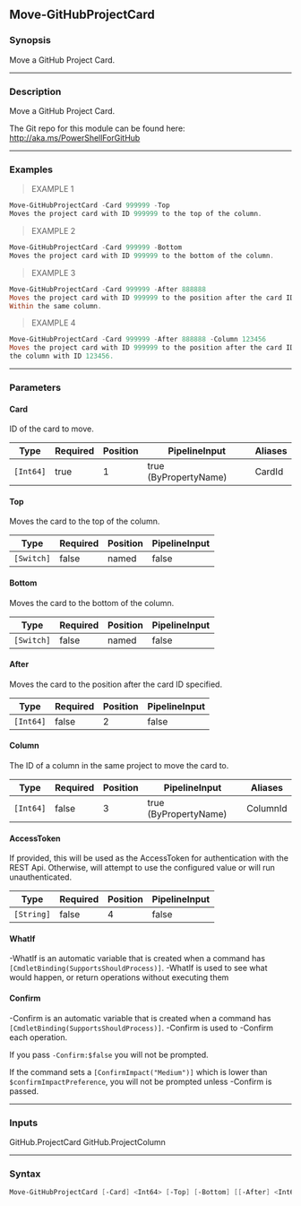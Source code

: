 Move-GitHubProjectCard
----------------------

### Synopsis
Move a GitHub Project Card.

---

### Description

Move a GitHub Project Card.

The Git repo for this module can be found here: http://aka.ms/PowerShellForGitHub

---

### Examples
> EXAMPLE 1

```PowerShell
Move-GitHubProjectCard -Card 999999 -Top
Moves the project card with ID 999999 to the top of the column.
```
> EXAMPLE 2

```PowerShell
Move-GitHubProjectCard -Card 999999 -Bottom
Moves the project card with ID 999999 to the bottom of the column.
```
> EXAMPLE 3

```PowerShell
Move-GitHubProjectCard -Card 999999 -After 888888
Moves the project card with ID 999999 to the position after the card ID 888888.
Within the same column.
```
> EXAMPLE 4

```PowerShell
Move-GitHubProjectCard -Card 999999 -After 888888 -Column 123456
Moves the project card with ID 999999 to the position after the card ID 888888, in
the column with ID 123456.
```

---

### Parameters
#### **Card**
ID of the card to move.

|Type     |Required|Position|PipelineInput        |Aliases|
|---------|--------|--------|---------------------|-------|
|`[Int64]`|true    |1       |true (ByPropertyName)|CardId |

#### **Top**
Moves the card to the top of the column.

|Type      |Required|Position|PipelineInput|
|----------|--------|--------|-------------|
|`[Switch]`|false   |named   |false        |

#### **Bottom**
Moves the card to the bottom of the column.

|Type      |Required|Position|PipelineInput|
|----------|--------|--------|-------------|
|`[Switch]`|false   |named   |false        |

#### **After**
Moves the card to the position after the card ID specified.

|Type     |Required|Position|PipelineInput|
|---------|--------|--------|-------------|
|`[Int64]`|false   |2       |false        |

#### **Column**
The ID of a column in the same project to move the card to.

|Type     |Required|Position|PipelineInput        |Aliases |
|---------|--------|--------|---------------------|--------|
|`[Int64]`|false   |3       |true (ByPropertyName)|ColumnId|

#### **AccessToken**
If provided, this will be used as the AccessToken for authentication with the
REST Api.  Otherwise, will attempt to use the configured value or will run unauthenticated.

|Type      |Required|Position|PipelineInput|
|----------|--------|--------|-------------|
|`[String]`|false   |4       |false        |

#### **WhatIf**
-WhatIf is an automatic variable that is created when a command has ```[CmdletBinding(SupportsShouldProcess)]```.
-WhatIf is used to see what would happen, or return operations without executing them
#### **Confirm**
-Confirm is an automatic variable that is created when a command has ```[CmdletBinding(SupportsShouldProcess)]```.
-Confirm is used to -Confirm each operation.

If you pass ```-Confirm:$false``` you will not be prompted.

If the command sets a ```[ConfirmImpact("Medium")]``` which is lower than ```$confirmImpactPreference```, you will not be prompted unless -Confirm is passed.

---

### Inputs
GitHub.ProjectCard
GitHub.ProjectColumn

---

### Syntax
```PowerShell
Move-GitHubProjectCard [-Card] <Int64> [-Top] [-Bottom] [[-After] <Int64>] [[-Column] <Int64>] [[-AccessToken] <String>] [-WhatIf] [-Confirm] [<CommonParameters>]
```
